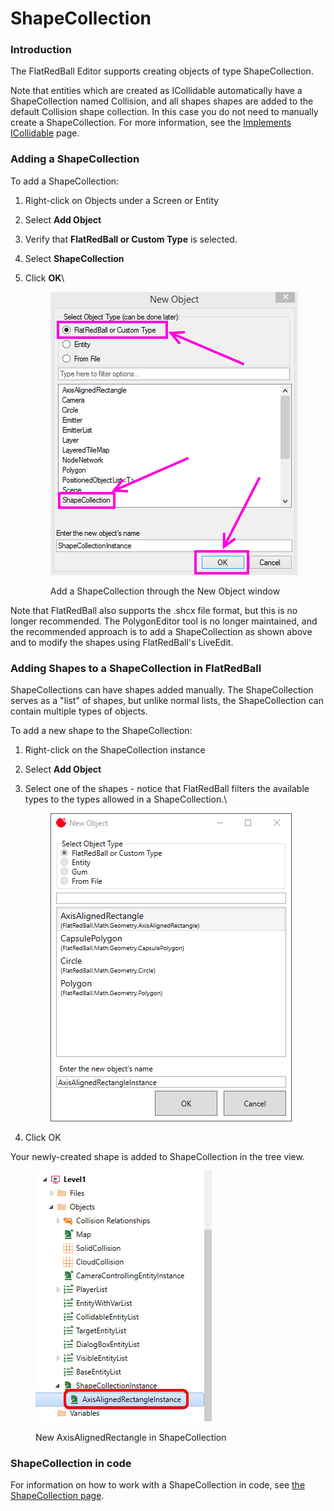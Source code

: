 # ShapeCollection

### Introduction

The FlatRedBall Editor supports creating objects of type ShapeCollection.

Note that entities which are created as ICollidable automatically have a ShapeCollection named Collision, and all shapes shapes are added to the default Collision shape collection. In this case you do not need to manually create a ShapeCollection. For more information, see the [Implements ICollidable](../../entities/glue-reference-implements-icollidable.md) page.

### Adding a ShapeCollection

To add a ShapeCollection:

1. Right-click on Objects under a Screen or Entity
2. Select **Add Object**
3. Verify that **FlatRedBall or Custom Type** is selected.
4. Select **ShapeCollection**
5.  Click **OK**\


    <figure><img src="../../../.gitbook/assets/migrated_media-AddShapeCollectionObject.PNG" alt=""><figcaption><p>Add a ShapeCollection through the New Object window</p></figcaption></figure>

Note that FlatRedBall also supports the .shcx file format, but this is no longer recommended. The PolygonEditor tool is no longer maintained, and the recommended approach is to add a ShapeCollection as shown above and to modify the shapes using FlatRedBall's LiveEdit.

### Adding Shapes to a ShapeCollection in FlatRedBall

ShapeCollections can have shapes added manually. The ShapeCollection serves as a "list" of shapes, but unlike normal lists, the ShapeCollection can contain multiple types of objects.

To add a new shape to the ShapeCollection:

1. Right-click on the ShapeCollection instance
2. Select **Add Object**
3.  Select one of the shapes - notice that FlatRedBall filters the available types to the types allowed in a ShapeCollection.\


    <figure><img src="../../../.gitbook/assets/image (223).png" alt=""><figcaption></figcaption></figure>
4. Click OK

Your newly-created shape is added to ShapeCollection in the tree view.

<figure><img src="../../../.gitbook/assets/image (224).png" alt=""><figcaption><p>New AxisAlignedRectangle in ShapeCollection</p></figcaption></figure>

### ShapeCollection in code

For information on how to work with a ShapeCollection in code, see [the ShapeCollection page](../../../frb/docs/index.php).
